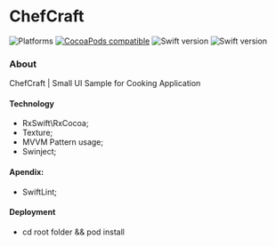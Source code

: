 # ChefCraft

![Platforms](https://img.shields.io/badge/platforms-ios-lightgrey.svg)
[![CocoaPods compatible](https://img.shields.io/badge/CocoaPods-compatible-4BC51D.svg?style=flat)](#cocoapods)
![Swift version](https://img.shields.io/badge/swift-5.0-orange.svg)
![Swift version](https://img.shields.io/badge/swift-5.1-orange.svg)

### About

ChefCraft | Small UI Sample for Cooking Application 

#### Technology

- RxSwift\RxCocoa;
- Texture;
- MVVM Pattern usage;
- Swinject;

#### Apendix:

- SwiftLint;

#### Deployment

- cd root folder && pod install
